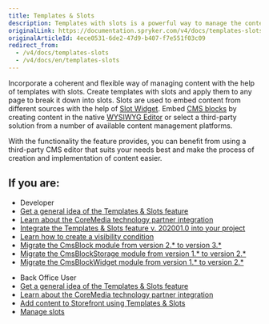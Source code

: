 ```yaml
---
title: Templates & Slots
description: Templates with slots is a powerful way to manage the content of your shop.
originalLink: https://documentation.spryker.com/v4/docs/templates-slots
originalArticleId: 4ece0531-6de2-47d9-b407-f7e551f03c09
redirect_from:
  - /v4/docs/templates-slots
  - /v4/docs/en/templates-slots
---
```


Incorporate a coherent and flexible way of managing content with the help of templates with slots. Create templates with slots and apply them to any page to break it down into slots. Slots are used to embed content from different sources with the help of [Slot Widget](/docs/scos/dev/features/202001.0/cms/templates-and-slots/templates-and-slots-feature-overview.html#slot-widget). Embed [CMS blocks](/docs/scos/dev/features/202001.0/cms/cms-block/cms-block.html) by creating content in the native [WYSIWYG Editor](/docs/scos/dev/features/202001.0/cms/wysiwyg-editor.html) or select a third-party solution from a number of available content management platforms.

With the functionality the feature provides, you can benefit from using a third-party CMS editor that suits your needs best and make the process of creation and implementation of content easier.


## If you are:

<div class="mr-container">
    <div class="mr-list-container">
        <!-- col1 -->
        <div class="mr-col">
            <ul class="mr-list mr-list-green">
                <li class="mr-title">Developer</li>
                <li><a href="https://documentation.spryker.com/v4/docs/templates-slots-feature-overview" class="mr-link">Get a general idea of the Templates & Slots feature</a></li>
                <li><a href="https://documentation.spryker.com/v4/docs/coremedia-with-templates-slots" class="mr-link">Learn about the CoreMedia technology partner integration</a></li>
               <li><a href="https://documentation.spryker.com/v4/docs/cms-feature-integration-guide " class="mr-link">Integrate the Templates & Slots feature v. 202001.0 into your project</a></li>
               <li><a href="https://documentation.spryker.com/v4/docs/howto-create-a-visibility-condition-for-cms-blocks" class="mr-link">Learn how to create a visibility condition</a></li>                
                <li><a href="https://documentation.spryker.com/v4/docs/mg-cms-block#upgrading-from-version-2---to-version-3--" class="mr-link">Migrate the CmsBlock module from version 2.* to version 3.*</a></li>
                <li><a href="https://documentation.spryker.com/v4/docs/migration-guide-cmsblockstorage#upgrading-from-version-1---to-version-2--" class="mr-link">Migrate the CmsBlockStorage module from version 1.* to version 2.*</a></li>
                <li><a href="https://documentation.spryker.com/v4/docs/migration-guide-cmsblockwidget#upgrading-from-version-1---to-version-2--">Migrate the CmsBlockWidget module from version 1.* to version 2.*</a></li>
            </ul>
        </div>
      <!-- col2 -->
        <div class="mr-col">
            <ul class="mr-list mr-list-blue">
                <li class="mr-title">Back Office User</li>
                <li><a href="https://documentation.spryker.com/v4/docs/templates-slots-feature-overview" class="mr-link">Get a general idea of the Templates & Slots feature</a></li>
                                <li><a href="https://documentation.spryker.com/v4/docs/coremedia-with-templates-slots" class="mr-link">Learn about the CoreMedia technology partner integration</a></li>
                                <li><a href="https://documentation.spryker.com/v4/docs/adding-content-to-storefront-pages-using-templates-slots" class="mr-link">Add content to Storefront using Templates & Slots</a></li>
                                <li><a href="https://documentation.spryker.com/v4/docs/managing-slots" class="mr-link">Manage slots</a></li>
            </ul>
        </div>  
</div>
</div>
